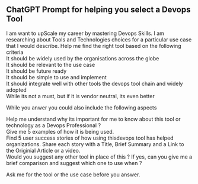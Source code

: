 ## ChatGPT Prompt for helping you select a Devops Tool 

I am want to upScale my career by mastering Devops Skills. I am researching about Tools and Technologies choices for a particular use case that I would describe. Help me find the right tool based on the following criteria   
It should be widely used by the organisations across the globe  
It should be relevant to the use case  
It should be future ready   
It should be simple to use and implement   
It should integrate well with other tools the devops tool chain and widely adopted  
While its not a must, but if it is vendor neutral, its even better   

While you anwer you could also include the following aspects  

Help me understand why its important for me to know about this tool or technology  as a Devops Professional ?  
Give me 5 examples of how it is being used.   
Find 5 user success stories of how using thisdevops tool has helped organizations. Share each story with a Title, Brief Summary and a Link to the Originial Article or a video.   
Would you suggest any other tool in place of this ? If yes, can you give me a brief comparison and suggest which one to use when ?    

Ask me for the tool or the use case before you answer.   


